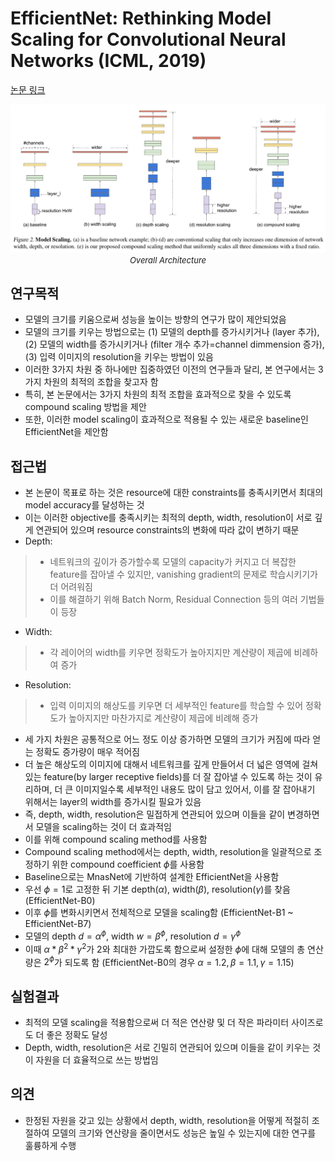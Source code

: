 # EfficientNet: Rethinking Model Scaling for Convolutional Neural Networks (ICML, 2019)

[논문 링크](http://proceedings.mlr.press/v97/tan19a.html)

<p align="center">
    <img width="600" alt='fig1' src="./img/01_23_01.png?raw=true"></br>
    <em><font size=2>Overall Architecture</font></em>
</p>

## 연구목적
- 모델의 크기를 키움으로써 성능을 높이는 방향의 연구가 많이 제안되었음
- 모델의 크기를 키우는 방법으로는 (1) 모델의 depth를 증가시키거나 (layer 추가), (2) 모델의 width를 증가시키거나 (filter 개수 추가=channel dimmension 증가), (3) 입력 이미지의 resolution을 키우는 방법이 있음
- 이러한 3가지 차원 중 하나에만 집중하였던 이전의 연구들과 달리, 본 연구에서는 3가지 차원의 최적의 조합을 찾고자 함
- 특히, 본 논문에서는 3가지 차원의 최적 조합을 효과적으로 찾을 수 있도록 compound scaling 방법을 제안
- 또한, 이러한 model scaling이 효과적으로 적용될 수 있는 새로운 baseline인 EfficientNet을 제안함

## 접근법
- 본 논문이 목표로 하는 것은 resource에 대한 constraints를 충족시키면서 최대의 model accuracy를 달성하는 것
- 이는 이러한 objective를 충족시키는 최적의 depth, width, resolution이 서로 깊게 연관되어 있으며 resource constraints의 변화에 따라 값이 변하기 때문
- Depth:
> - 네트워크의 깊이가 증가할수록 모델의 capacity가 커지고 더 복잡한 feature를 잡아낼 수 있지만, vanishing gradient의 문제로 학습시키기가 더 어려워짐
> - 이를 해결하기 위해 Batch Norm, Residual Connection 등의 여러 기법들이 등장
- Width:
> - 각 레이어의 width를 키우면 정확도가 높아지지만 계산량이 제곱에 비례하여 증가
- Resolution:
> - 입력 이미지의 해상도를 키우면 더 세부적인 feature를 학습할 수 있어 정확도가 높아지지만 마찬가지로 계산량이 제곱에 비례해 증가
- 세 가지 차원은 공통적으로 어느 정도 이상 증가하면 모델의 크기가 커짐에 따라 얻는 정확도 증가량이 매우 적어짐
- 더 높은 해상도의 이미지에 대해서 네트워크를 깊게 만들어서 더 넓은 영역에 걸쳐 있는 feature(by larger receptive fields)를 더 잘 잡아낼 수 있도록 하는 것이 유리하며, 더 큰 이미지일수록 세부적인 내용도 많이 담고 있어서, 이를 잘 잡아내기 위해서는 layer의 width를 증가시킬 필요가 있음
- 즉, depth, width, resolution은 밀접하게 연관되어 있으며 이들을 같이 변경하면서 모델을 scaling하는 것이 더 효과적임 
- 이를 위해 compound scaling method를 사용함
- Compound scaling method에서는 depth, width, resolution을 일괄적으로 조정하기 위한 compound coefficient $\phi$를 사용함
- Baseline으로는 MnasNet에 기반하여 설계한 EfficientNet을 사용함
- 우선 $\phi=1$로 고정한 뒤 기본 depth($\alpha$), width($\beta$), resolution($\gamma$)를 찾음 (EfficientNet-B0)
- 이후 $\phi$를 변화시키면서 전체적으로 모델을 scaling함 (EfficientNet-B1 ~ EfficientNet-B7)
- 모델의 depth $d=\alpha^\phi$, width $w=\beta^\phi$, resolution $d=\gamma^\phi$
- 이때 $\alpha*\beta^2*\gamma^2$가 2와 최대한 가깝도록 함으로써 설정한  $\phi$에 대해 모델의 총 연산량은 $2^\phi$가 되도록 함 (EfficientNet-B0의 경우 $\alpha=1.2, \beta=1.1, \gamma=1.15$)

## 실험결과
- 최적의 모델 scaling을 적용함으로써 더 적은 연산량 및 더 작은 파라미터 사이즈로도 더 좋은 정확도 달성
- Depth, width, resolution은 서로 긴밀히 연관되어 있으며 이들을 같이 키우는 것이 자원을 더 효율적으로 쓰는 방법임

## 의견
- 한정된 자원을 갖고 있는 상황에서 depth, width, resolution을 어떻게 적절히 조절하여 모델의 크기와 연산량을 줄이면서도 성능은 높일 수 있는지에 대한 연구를 훌륭하게 수행